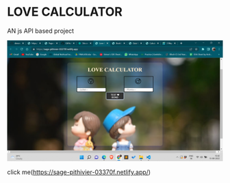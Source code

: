 # LOVE CALCULATOR

AN js API based project

![My Remote Image](https://github.com/umanggoel2001/devsnestweb/blob/master/tha13/Screenshot%20(672).png)

click me(https://sage-pithivier-03370f.netlify.app/)
